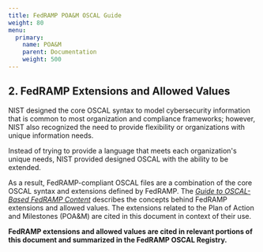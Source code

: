 ```yaml
---
title: FedRAMP POA&M OSCAL Guide
weight: 80
menu:
  primary:
    name: POA&M
    parent: Documentation
    weight: 500
---
```


## 2. FedRAMP Extensions and Allowed Values

NIST designed the core OSCAL syntax to model cybersecurity information
that is common to most organization and compliance frameworks; however,
NIST also recognized the need to provide flexibility or organizations
with unique information needs.

Instead of trying to provide a language that meets each organization\'s
unique needs, NIST provided designed OSCAL with the ability to be
extended.

As a result, FedRAMP-compliant OSCAL files are a combination of the core
OSCAL syntax and extensions defined by FedRAMP. The [*Guide to OSCAL-Based FedRAMP Content*](/guides)
describes the concepts behind FedRAMP extensions and allowed values. The
extensions related to the Plan of Action and Milestones (POA&M) are
cited in this document in context of their use.

**FedRAMP extensions and allowed values are cited in relevant portions of this document and summarized in the FedRAMP OSCAL Registry.**